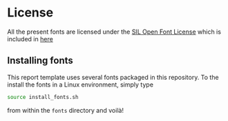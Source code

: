 # License

All the present fonts are licensed under the [SIL Open Font License](https://openfontlicense.org/) which is included in [here](ofl.md)

## Installing fonts

This report template uses several fonts packaged in this repository. To the install the fonts in a Linux environment, simply type

```bash
source install_fonts.sh
```

from within the `fonts` directory and voilà!
